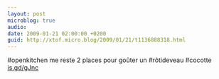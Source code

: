 ```yaml
---
layout: post
microblog: true
audio: 
date: 2009-01-21 02:00:00 +0200
guid: http://xtof.micro.blog/2009/01/21/t1136888318.html
---
```

#openkitchen me reste 2 places pour goûter un #rôtideveau #cocotte [is.gd/gJnc](http://is.gd/gJnc)

